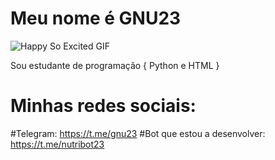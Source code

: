 # Meu nome é GNU23

![Happy So Excited GIF](https://media.giphy.com/media/tsX3YMWYzDPjAARfeg/giphy.gif)

Sou estudante de programação { Python e HTML }

# Minhas redes sociais: 

#Telegram: https://t.me/gnu23
#Bot que estou a desenvolver: https://t.me/nutribot23
